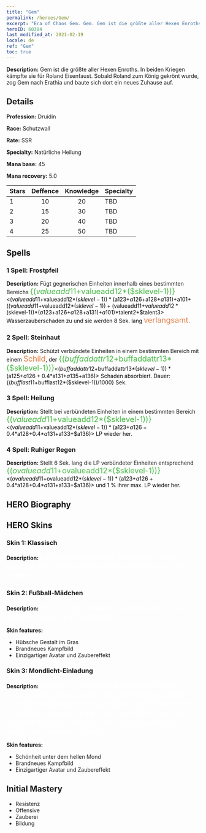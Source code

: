 ```yaml
---
title: "Gem"
permalink: /heroes/Gem/
excerpt: "Era of Chaos Gem. Gem. Gem ist die größte aller Hexen Enroths. In beiden Kriegen kämpfte sie für Roland Eisenfaust. Sobald Roland zum König gekrönt wurde, zog Gem nach Erathia und baute sich dort ein neues Zuhause auf."
heroID: 60304
last_modified_at: 2021-02-19
locale: de
ref: "Gem"
toc: true
---
```

 **Description:** Gem ist die größte aller Hexen Enroths. In beiden Kriegen kämpfte sie für Roland Eisenfaust. Sobald Roland zum König gekrönt wurde, zog Gem nach Erathia und baute sich dort ein neues Zuhause auf.
## Details
 **Profession:** Druidin

 **Race:** Schutzwall

 **Rate:** SSR

 **Specialty:** Natürliche Heilung

 **Mana base:** 45

 **Mana recovery:** 5.0


  | Stars   |    Deffence    |    Knowledge   |      Specialty     |
  |---------|:---------------:|:---------------:|--------------------|
  |    1    | 10 | 20 | TBD |
  |    2    | 15 | 30 | TBD |
  |    3    | 20 | 40 | TBD |
  |    4    | 25 | 50 | TBD |

## Spells
### 1 Spell: Frostpfeil
 **Description:** Fügt gegnerischen Einheiten innerhalb eines bestimmten Bereichs <span style="color: #48b946;font-size:20px">{($valueadd11+$valueadd12*($sklevel-1))}</span><span style="color: black"><($valueadd11+$valueadd12*($sklevel-1))*($a123+$a126+$a128+$a131)+$a101+(($valueadd11+$valueadd12*($sklevel-1))+($valueadd11+$valueadd12*($sklevel-1))*($a123+$a126+$a128+$a131)+$a101)*$talent2+$talent3> Wasserzauberschaden zu und sie werden 8 Sek. lang <span style="color: #e07c44;font-size:20px">verlangsamt.</span><span style="color: black">

### 2 Spell: Steinhaut
 **Description:** Schützt verbündete Einheiten in einem bestimmten Bereich mit einem <span style="color: #e07c44;font-size:20px">Schild</span><span style="color: black">, der <span style="color: #48b946;font-size:20px">{($buffaddattr12+$buffaddattr13*($sklevel-1))}</span><span style="color: black"><($buffaddattr12+$buffaddattr13*($sklevel-1))*($a125+$a126+0.4*$a131+$a135+$a136)> Schaden absorbiert. Dauer: {($bufflast11+$bufflast12*($sklevel-1))/1000} Sek.

### 3 Spell: Heilung
 **Description:** Stellt bei verbündeten Einheiten in einem bestimmten Bereich <span style="color: #48b946;font-size:20px">{($valueadd11+$valueadd12*($sklevel-1))}</span><span style="color: black"><($valueadd11+$valueadd12*($sklevel-1))*($a123+$a126+0.4*$a128+0.4*$a131+$a133+$a136)> LP wieder her.

### 4 Spell: Ruhiger Regen
 **Description:** Stellt 6 Sek. lang die LP verbündeter Einheiten entsprechend <span style="color: #48b946;font-size:20px">{($ovalueadd11+$ovalueadd12*($sklevel-1))}</span><span style="color: black"><($ovalueadd11+$ovalueadd12*($sklevel-1))*($a123+$a126+0.4*$a128+0.4*$a131+$a133+$a136)> und 1 % ihrer max. LP wieder her.


## HERO Biography

## HERO Skins
### Skin 1: **Klassisch**

 **Description:** <span style="color: #ffffff;font-size:20px">Ich kann körperliche Schmerzen heilen, aber ich kann keine zerbrochenen Seelen wieder richten.</span>


### Skin 2: **Fußball-Mädchen**

 **Description:** <span style="color: #ffffff;font-size:20px">Wir sind die Besten! Die Welt gehört den Siegern, nicht den Verlierern!</span>

 **Skin features:** 

   - Hübsche Gestalt im Gras
   - Brandneues Kampfbild
   - Einzigartiger Avatar und Zaubereffekt

### Skin 3: **Mondlicht-Einladung**

 **Description:** <span style="color: #ffffff;font-size:20px">Das kleine Gebäude kann einen König angemessen beschützen. Die zahlreichen Lichter und der strahlende Mond erhellen die Rückkehr der Schwalbe. Jemand lehnt sich gegen den Zaun und genießt die Brise. Wem gelten diese leuchtenden Augen und dieses Lächeln?</span>

 **Skin features:** 

   - Schönheit unter dem hellen Mond
   - Brandneues Kampfbild
   - Einzigartiger Avatar und Zaubereffekt


## Initial Mastery
   - Resistenz
   - Offensive
   - Zauberei
   - Bildung

